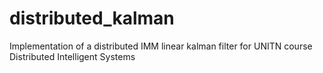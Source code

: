 # distributed_kalman
Implementation of a distributed IMM linear kalman filter for UNITN course Distributed Intelligent Systems
